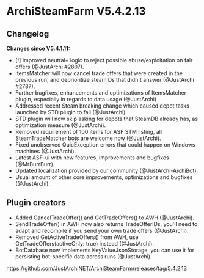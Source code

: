 # ArchiSteamFarm V5.4.2.13
## Changelog
**Changes since [V5.4.1.11](https://github.com/JustArchi/ArchiSteamFarm/releases/tag/5.4.1.11):**  
- [!] Improved neutral+ logic to reject possible abuse/exploitation on fair offers (@JustArchi #2807).
- ItemsMatcher will now cancel trade offers that were created in the previous run, and deprioritize steamIDs that didn't answer (@JustArchi #2787).
- Further bugfixes, enhancements and optimizations of ItemsMatcher plugin, especially in regards to data usage (@JustArchi)
- Addressed recent Steam breaking change which caused depot tasks launched by STD plugin to fail (@JustArchi).
- STD plugin will now skip asking for depots that SteamDB already has, as optimization measure (@JustArchi).
- Removed requirement of 100 items for ASF STM listing, all SteamTradeMatcher bots are welcome now (@JustArchi).
- Fixed unobserved QuicException errors that could happen on Windows machines (@JustArchi).
- Latest ASF-ui with new features, improvements and bugfixes (@MrBurrBurr).
- Updated localization provided by our community (@JustArchi-ArchiBot).
- Usual amount of other core improvements, optimizations and bugfixes (@JustArchi).

## Plugin creators
- Added CancelTradeOffer() and GetTradeOffers() to AWH (@JustArchi).
- SendTradeOffer() in AWH now also returns TradeOfferIDs, you'll need to adapt and recompile if you send your own trade offers (@JustArchi).
- Removed GetActiveTradeOffers() from AWH, use GetTradeOffers(activeOnly: true) instead (@JustArchi).
- BotDatabase now implements KeyValueJsonStorage, you can use it for persisting bot-specific data across runs (@JustArchi).

https://github.com/JustArchiNET/ArchiSteamFarm/releases/tag/5.4.2.13